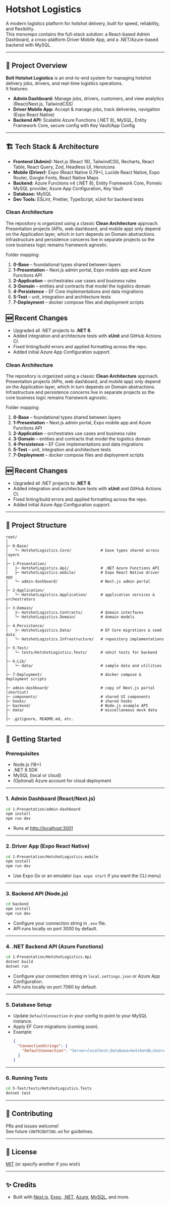 # Hotshot Logistics

A modern logistics platform for hotshot delivery, built for speed, reliability, and flexibility.  
This monorepo contains the full-stack solution: a React-based Admin Dashboard, a cross-platform Driver Mobile App, and a .NET/Azure-based backend with MySQL.

---

## 🚚 Project Overview

**Bolt Hotshot Logistics** is an end-to-end system for managing hotshot delivery jobs, drivers, and real-time logistics operations.  
It features:

- **Admin Dashboard:** Manage jobs, drivers, customers, and view analytics (React/Next.js, TailwindCSS)
- **Driver Mobile App:** Accept & manage jobs, track deliveries, navigation (Expo React Native)
- **Backend API:** Scalable Azure Functions (.NET 8), MySQL, Entity Framework Core, secure config with Key Vault/App Config

---

## 🏗️ Tech Stack & Architecture

- **Frontend (Admin):** Next.js (React 18), TailwindCSS, Recharts, React Table, React Query, Zod, Headless UI, Heroicons
- **Mobile (Driver):** Expo (React Native 0.79+), Lucide React Native, Expo Router, Google Fonts, React Native Maps
- **Backend:** Azure Functions v4 (.NET 8), Entity Framework Core, Pomelo MySQL provider, Azure App Configuration, Key Vault
- **Database:** MySQL
- **Dev Tools:** ESLint, Prettier, TypeScript, xUnit for backend tests

### Clean Architecture

The repository is organized using a classic **Clean Architecture** approach.
Presentation projects (APIs, web dashboard, and mobile app) only depend on the
Application layer, which in turn depends on Domain abstractions. Infrastructure
and persistence concerns live in separate projects so the core business logic
remains framework agnostic.

Folder mapping:

1. **0-Base** – foundational types shared between layers
2. **1-Presentation** – Next.js admin portal, Expo mobile app and Azure
   Functions API
3. **2-Application** – orchestrates use cases and business rules
4. **3-Domain** – entities and contracts that model the logistics domain
5. **4-Persistence** – EF Core implementations and data migrations
6. **5-Test** – unit, integration and architecture tests
7. **7-Deployment** – docker compose files and deployment scripts
## 🆕 Recent Changes
- Upgraded all .NET projects to **.NET 8**.
- Added integration and architecture tests with **xUnit** and GitHub Actions CI.
- Fixed linting/build errors and applied formatting across the repo.
- Added initial Azure App Configuration support.


### Clean Architecture

The repository is organized using a classic **Clean Architecture** approach.
Presentation projects (APIs, web dashboard, and mobile app) only depend on the
Application layer, which in turn depends on Domain abstractions. Infrastructure
and persistence concerns live in separate projects so the core business logic
remains framework agnostic.

Folder mapping:

1. **0-Base** – foundational types shared between layers
2. **1-Presentation** – Next.js admin portal, Expo mobile app and Azure
   Functions API
3. **2-Application** – orchestrates use cases and business rules
4. **3-Domain** – entities and contracts that model the logistics domain
5. **4-Persistence** – EF Core implementations and data migrations
6. **5-Test** – unit, integration and architecture tests
7. **7-Deployment** – docker compose files and deployment scripts
## 🆕 Recent Changes
- Upgraded all .NET projects to **.NET 8**.
- Added integration and architecture tests with **xUnit** and GitHub Actions CI.
- Fixed linting/build errors and applied formatting across the repo.
- Added initial Azure App Configuration support.


---

## 📁 Project Structure

```
root/
│
├─ 0-Base/
│   └─ HotshotLogistics.Core/             # base types shared across layers
│
├─ 1-Presentation/
│   ├─ HotshotLogistics.Api/              # .NET Azure Functions API
│   ├─ HotshotLogistics.mobile/           # Expo React Native driver app
│   └─ admin-dashboard/                   # Next.js admin portal
│
├─ 2-Application/
│   └─ HotshotLogistics.Application/      # application services & orchestrators
│
├─ 3-Domain/
│   ├─ HotshotLogistics.Contracts/        # domain interfaces
│   └─ HotshotLogistics.Domain/           # domain models
│
├─ 4-Persistence/
│   ├─ HotshotLogistics.Data/             # EF Core migrations & seed data
│   └─ HotshotLogistics.Infrastructure/   # repository implementations
│
├─ 5-Test/
│   └─ tests/HotshotLogistics.Tests/      # xUnit tests for backend
│
├─ 6-Lib/
│   └─ data/                              # sample data and utilities
│
├─ 7-Deployment/                          # docker compose & deployment scripts
│
├─ admin-dashboard/                       # copy of Next.js portal (shortcut)
├─ components/                            # shared UI components
├─ hooks/                                 # shared hooks
├─ backend/                               # Node.js example API
├─ data/                                  # miscellaneous mock data
│
├─ .gitignore, README.md, etc.
```

---

## 🚀 Getting Started

### Prerequisites

- Node.js (18+)
- .NET 8 SDK
- MySQL (local or cloud)
- (Optional) Azure account for cloud deployment

---

### 1. Admin Dashboard (React/Next.js)

```bash
cd 1-Presentation/admin-dashboard
npm install
npm run dev
```
- Runs at [http://localhost:3001](http://localhost:3001)

---

### 2. Driver App (Expo React Native)

```bash
cd 1-Presentation/HotshotLogistics.mobile
npm install
npm run dev
```
- Use Expo Go or an emulator (`npx expo start` if you want the CLI menu)

---

### 3. Backend API (Node.js)

```bash
cd backend
npm install
npm run dev
```
- Configure your connection string in `.env` file.
- API runs locally on port 3000 by default.

---

### 4. .NET Backend API (Azure Functions)

```bash
cd 1-Presentation/HotshotLogistics.Api
dotnet build
dotnet run
```
- Configure your connection string in `local.settings.json` or Azure App Configuration.
- API runs locally on port 7060 by default.

---

### 5. Database Setup

- Update `DefaultConnection` in your config to point to your MySQL instance.
- Apply EF Core migrations (coming soon).
- Example:
  ```json
  {
    "ConnectionStrings": {
      "DefaultConnection": "Server=localhost;Database=hotshotdb;User=root;Password=yourpassword;"
    }
  }
  ```

---

### 6. Running Tests

```bash
cd 5-Test/tests/HotshotLogistics.Tests
dotnet test
```

---

## 👥 Contributing

PRs and issues welcome!  
See future `CONTRIBUTING.md` for guidelines.

---

## 📄 License

[MIT](LICENSE) (or specify another if you wish)

---

## ✨ Credits

- Built with [Next.js](https://nextjs.org/), [Expo](https://expo.dev/), [.NET](https://dotnet.microsoft.com/), [Azure](https://azure.microsoft.com/), [MySQL](https://www.mysql.com/), and more.
